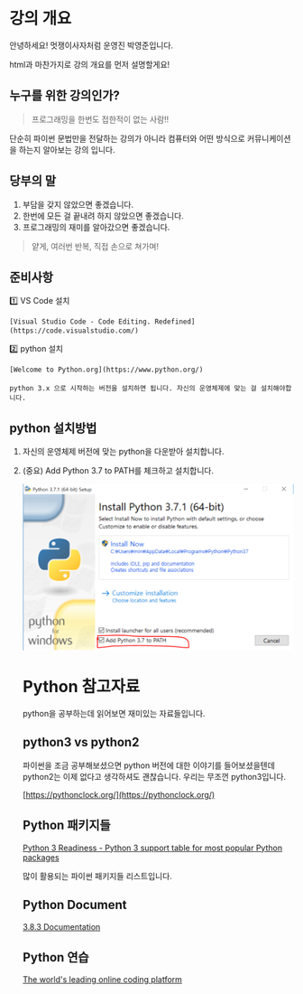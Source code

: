 # 강의 개요

안녕하세요! 멋쟁이사자처럼 운영진 박영준입니다.

html과 마찬가지로 강의 개요를 먼저 설명할게요!

## 누구를 위한 강의인가?

> 프로그래밍을 한번도 접한적이 없는 사람!!

단순히 파이썬 문법만을 전달하는 강의가 아니라 컴퓨터와 어떤 방식으로 커뮤니케이션을 하는지 알아보는 강의 입니다.

## 당부의 말

1. 부담을 갖지 않았으면 좋겠습니다.
2. 한번에 모든 걸 끝내려 하지 않았으면 좋겠습니다.
3. 프로그래밍의 재미를 알아갔으면 좋겠습니다.

> 얕게, 여러번 반복, 직접 손으로 쳐가며!

## 준비사항

1️⃣ VS Code 설치

    [Visual Studio Code - Code Editing. Redefined](https://code.visualstudio.com/)

2️⃣ python 설치

    [Welcome to Python.org](https://www.python.org/)

    python 3.x 으로 시작하는 버전을 설치하면 됩니다. 자신의 운영체제에 맞는 걸 설치해야합니다.

## python 설치방법

1. 자신의 운영체제 버전에 맞는 python을 다운받아 설치합니다.
2. (중요) Add Python 3.7 to PATH를 체크하고 설치합니다.

    ![img](img/0.python-version.png)


    # Python 참고자료

    python을 공부하는데 읽어보면 재미있는 자료들입니다.

    ## python3 vs python2

    파이썬을 조금 공부해보셨으면 python 버전에 대한 이야기를 들어보셨을텐데 python2는 이제 없다고 생각하셔도 괜찮습니다. 우리는 무조껀 python3입니다.

    [https://pythonclock.org/](https://pythonclock.org/)


    ## Python 패키지들

    [Python 3 Readiness - Python 3 support table for most popular Python packages](http://py3readiness.org/)

    많이 활용되는 파이썬 패키지들 리스트입니다.

    ## Python Document

    [3.8.3 Documentation](https://docs.python.org/3/)

    ## Python 연습

    [The world's leading online coding platform](https://repl.it/)